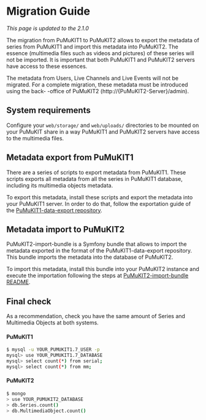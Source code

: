 # Migration Guide

*This page is updated to the 2.1.0*

The migration from PuMuKIT1 to PuMuKIT2 allows to export the metadata of series
from PuMuKIT1 and import this metadata into PuMuKIT2. The essence (multimedia
files such as videos and pictures) of these series will not be imported. It is
important that both PuMuKIT1 and PuMuKIT2 servers have access to these essences.

The metadata from Users, Live Channels and Live Events will not be migrated.
For a complete migration, these metadata must be introduced using the back-
-office of PuMuKIT2 (http://{PuMuKIT2-Server}/admin).

## System requirements

Configure your `web/storage/` and `web/uploads/` directories to be mounted on
your PuMuKIT share in a way PuMuKIT1 and PuMuKIT2 servers have access to the
multimedia files.

## Metadata export from PuMuKIT1

There are a series of scripts to export metadata from PuMuKIT1. These scripts
exports all metadata from all the series in PuMuKIT1 database, including its
multimedia objects metadata.

To export this metadata, install these scripts and export the metadata into your
PuMuKIT1 server. In order to do that, follow the exportation guide of the [PuMuKIT1-data-export
repository](https://github.com/campusdomar/PuMuKIT1-data-export/blob/master/README.md).

## Metadata import to PuMuKIT2

PuMuKIT2-import-bundle is a Symfony bundle that allows to import the metadata
exported in the format of the PuMuKIT1-data-export repository. This bundle
imports the metadata into the database of PuMuKIT2.

To import this metadata, install this bundle into your PuMuKIT2 instance and
execute the importation following the steps at [PuMuKIT2-import-bundle README](https://github.com/campusdomar/PuMuKIT2-import-bundle/blob/master/README.md).

## Final check

As a recommendation, check you have the same amount of Series and Multimedia
Objects at both systems.

#### PuMuKIT1

```bash
$ mysql -u YOUR_PUMUKIT1.7_USER -p
mysql> use YOUR_PUMUKIT1.7_DATABASE
mysql> select count(*) from serial;
mysql> select count(*) from mm;
```

#### PuMuKIT2

```bash
$ mongo
> use YOUR_PUMUKIT2_DATABASE
> db.Series.count()
> db.MultimediaObject.count()
```

